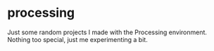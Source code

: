 # processing
Just some random projects I made with the Processing environment.<br>
Nothing too special, just me experimenting a bit.
